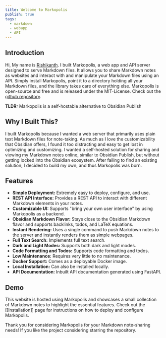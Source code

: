 ```yaml
---
title: Welcome to Markopolis
publish: true
tags:
  - markdown
  - webapp
  - API
---
```


## Introduction
Hi,
My name is [Rishikanth](https://rishikanth.me). I built Markopolis, a web app and API server
designed to serve Markdown files. It allows you to share Markdown notes as websites and interact with and manipulate
your Markdown files using an API. Simply install Markopolis, point it to a directory holding
all your Markdown files, and the library takes care of everything else. Markopolis is
open-source and free and is released under the MIT-License. Check out the [github repository](https://github.com/rishikanthc/markopolis).

**TLDR:** Markopolis is a self-hostable alternative to Obsidian Publish

## Why I Built This?
I built Markopolis because I wanted a web server that primarily uses plain text Markdown
files for note-taking. As much as I love the customizability that Obsidian offers, I found
it too distracting and easy to get lost in optimizing and customizing. I wanted a self-hosted
solution for sharing and viewing my Markdown notes online, similar to Obsidian Publish, but
without getting locked into the Obsidian ecosystem. After failing to find an existing solution,
I decided to build my own, and thus Markopolis was born.

## Features
- **Simple Deployment:** Extremely easy to deploy, configure, and use.
- **REST API Interface:** Provides a REST API to interact with different Markdown elements in your notes.
- **Customizable UI:** Supports "bring your own user interface" by using Markopolis as a backend.
- **Obsidian Markdown Flavor:** Stays close to the Obsidian Markdown flavor and supports backlinks, todos, and LaTeX equations.
- **Instant Rendering:** Uses a single command to push Markdown notes to the server and instantly renders them as simple webpages.
- **Full Text Search:** Implements full text search.
- **Dark and Light Modes:** Supports both dark and light modes.
- **Code Formatting and Todos:** Supports code formatting and todos.
- **Low Maintenance:** Requires very little to no maintenance.
- **Docker Support:** Comes as a deployable Docker image.
- **Local Installation:** Can also be installed locally.
- **API Documentation:** Inbuilt API documentation generated using FastAPI.

## Demo
This website is hosted using Markopolis and showcases a small collection of Markdown notes to highlight the essential features.
Check out the [[Installation]] page for instructions on how to deploy and configure Markopolis.

Thank you for considering Markopolis for your Markdown note-sharing needs! If you like
the project considering starring the repository.
